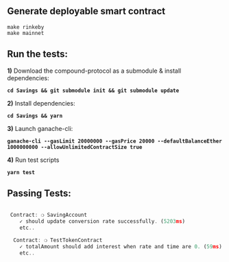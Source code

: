 ## Generate deployable smart contract

```
make rinkeby
make mainnet
```

## Run the tests:

**1)** Download the compound-protocol as a submodule & install dependencies:

**`cd Savings && git submodule init && git submodule update`**

**2)** Install dependencies:

**`cd Savings && yarn`**

**3)** Launch ganache-cli:

**`ganache-cli --gasLimit 20000000 --gasPrice 20000 --defaultBalanceEther 1000000000 --allowUnlimitedContractSize true`**

**4)** Run test scripts

**`yarn test`**

## Passing Tests:

```javascript

 Contract: ❍ SavingAccount
    ✓ should update conversion rate successfully. (5203ms)
    etc..

  Contract: ❍ TestTokenContract
    ✓ totalAmount should add interest when rate and time are 0. (59ms)
    etc..

```
